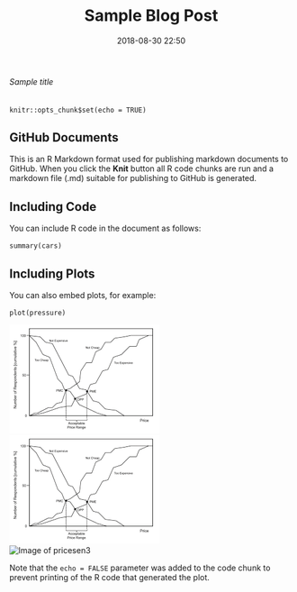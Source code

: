 ﻿---
title: "Sample Blog Post"
layout: post
date: 2018-08-30 22:50
tag:
- English
blog: true
star: false
---

###### Sample title

```
knitr::opts_chunk$set(echo = TRUE)
```

## GitHub Documents

This is an R Markdown format used for publishing markdown documents to GitHub. When you click the **Knit** button all R code chunks are run and a markdown file (.md) suitable for publishing to GitHub is generated.

## Including Code

You can include R code in the document as follows:

```
summary(cars)
```

## Including Plots

You can also embed plots, for example:

```
plot(pressure)
```
![Image of pricesen1](https://github.com/asadalishah/asadalishah.github.io/blob/master/assets/images/pricesen.png)  
![Image of pricesen2](https://raw.githubusercontent.com/asadalishah/asadalishah.github.io/master/assets/images/pricesen.png)  
![Image of pricesen3](https://asadalishah.github.io/assets/images/pricesen.png)

Note that the `echo = FALSE` parameter was added to the code chunk to prevent printing of the R code that generated the plot.